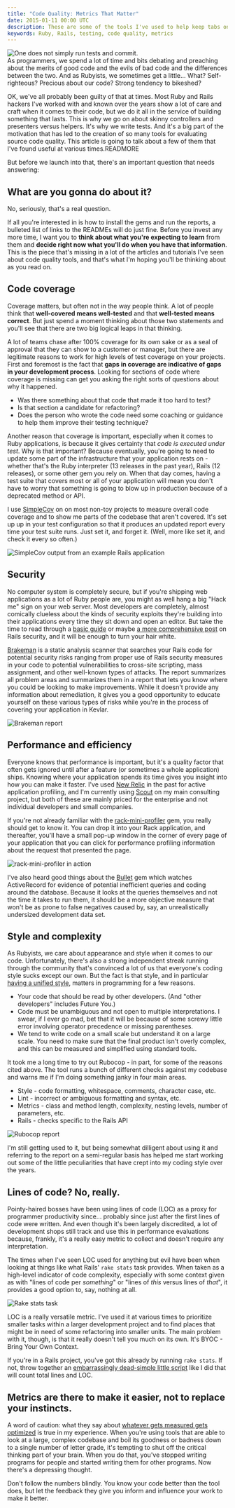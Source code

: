 ```yaml
---
title: "Code Quality: Metrics That Matter"
date: 2015-01-11 00:00 UTC
description: These are some of the tools I've used to help keep tabs on some of the more important quality metrics in Ruby and Rails code.
keywords: Ruby, Rails, testing, code quality, metrics
---
```

<div class="w-full max-w-lg mx-auto mb-6 px-6 dark:py-6 dark:bg-white lg:float-right lg:pr-0 lg:dark:pr-6 lg:dark:ml-6">
  <img src="/images/boromir_run_tests_and_commit.jpg" title="One does not simply run tests and commit." alt="One does not simply run tests and commit." class="w-full" />
</div>
As programmers, we spend a lot of time and bits debating and preaching about the merits of good code and the evils of bad code and the differences between the two.  And as Rubyists, we sometimes get a little... What?  Self-righteous?  Precious about our code?  Strong tendency to bikeshed?

OK, we've all probably been guilty of that at times.  Most Ruby and Rails hackers I've worked with and known over the years show a lot of care and craft when it comes to their code, but we do it all in the service of building something that lasts.  This is why we go on about skinny controllers and presenters versus helpers.  It's why we write tests.  And it's a big part of the motivation that has led to the creation of so many tools for evaluating source code quality.  This article is going to talk about a few of them that I've found useful at various times.READMORE

But before we launch into that, there's an important question that needs answering:

## What are you gonna do about it?

No, seriously, that's a real question.

If all you're interested in is how to install the gems and run the reports, a bulleted list of links to the READMEs will do just fine.  Before you invest any more time, I want you to **think about what you're expecting to learn** from them and **decide right now what you'll do when you have that information**.  This is the piece that's missing in a lot of the articles and tutorials I've seen about code quality tools, and that's what I'm hoping you'll be thinking about as you read on.

## Code coverage

Coverage matters, but often not in the way people think.  A lot of people think that **well-covered means well-tested** and that **well-tested means correct**.  But just spend a moment thinking about those two statements and you'll see that there are two big logical leaps in that thinking.

A lot of teams chase after 100% coverage for its own sake or as a seal of approval that they can show to a customer or manager, but there are legitimate reasons to work for high levels of test coverage on your projects.  First and foremost is the fact that **gaps in coverage are indicative of gaps in your development process**.  Looking for sections of code where coverage is missing can get you asking the right sorts of questions about why it happened.

* Was there something about that code that made it too hard to test?
* Is that section a candidate for refactoring?
* Does the person who wrote the code need some coaching or guidance to help them improve their testing technique?

Another reason that coverage is important, especially when it comes to Ruby applications, is because it gives certainty that *code is executed under test*.  Why is that important?  Because eventually, you're going to need to update some part of the infrastructure that your application rests on - whether that's the Ruby interpreter (13 releases in the past year), Rails (12 releases), or some other gem you rely on.  When that day comes, having a test suite that covers most or all of your application will mean you don't have to worry that something is going to blow up in production because of a deprecated method or API.

I use [SimpleCov](https://github.com/colszowka/simplecov) on on most non-toy projects to measure overall code coverage and to show me parts of the codebase that aren't covered.  It's set up up in your test configuration so that it produces an updated report every time your test suite runs.  Just set it, and forget it.  (Well, more like set it, and check it every so often.)

<div class="w-full max-w-2xl p-6 mx-auto dark:my-6 dark:bg-white">
  <img src="/images/simplecov.png" title="SimpleCov output from an example Rails application" alt="SimpleCov output from an example Rails application" class="w-full" />
</div>

## Security

No computer system is completely secure, but if you're shipping web applications as a lot of Ruby people are, you might as well hang a big "Hack me" sign on your web server.  Most developers are completely, almost comically clueless about the kinds of security exploits they're building into their applications every time they sit down and open an editor.  But take the time to read through a [basic guide](http://guides.rubyonrails.org/security.html) or maybe [a more comprehensive post](https://hixonrails.com/ruby-on-rails-tutorials/ruby-on-rails-security-best-practices/) on Rails security, and it will be enough to turn your hair white.

[Brakeman](http://brakemanscanner.org/) is a static analysis scanner that searches your Rails code for potential security risks ranging from proper use of Rails security measures in your code to potential vulnerabilities to cross-site scripting, mass assignment, and other well-known types of attacks.  The report summarizes all problem areas and summarizes them in a report that lets you know where you could be looking to make improvements.  While it doesn't provide any information about remediation, it gives you a good opportunity to educate yourself on these various types of risks while you're in the process of covering your application in Kevlar.

<div class="w-full max-w-2xl p-6 mx-auto dark:my-6 dark:bg-white">
  <img src="/images/brakeman.png" title="Brakeman report" alt="Brakeman report" class="w-full" />
</div>

## Performance and efficiency

Everyone knows that performance is important, but it's a quality factor that often gets ignored until after a feature (or sometimes a whole application) ships.  Knowing where your application spends its time gives you insight into how you can make it faster.  I've used [New Relic](https://newrelic.com/) in the past for active application profiling, and I'm currently using [Scout](https://scoutapm.com/) on my main consulting project, but both of these are mainly priced for the enterprise and not individual developers and small companies.

If you're not already familiar with the [rack-mini-profiler](https://github.com/MiniProfiler/rack-mini-profiler) gem, you really should get to know it.  You can drop it into your Rack application, and thereafter, you'll have a small pop-up window in the corner of every page of your application that you can click for performance profiling information about the request that presented the page.

<div class="w-full max-w-2xl p-6 mx-auto dark:my-6 dark:bg-white">
  <img src="/images/rack_mini_profiler.png" title="rack-mini-profiler in action" alt="rack-mini-profiler in action" class="w-full" />
</div>

I've also heard good things about the [Bullet](https://github.com/flyerhzm/bullet) gem which watches ActiveRecord for evidence of potential inefficient queries and coding around the database.  Because it looks at the queries themselves and not the time it takes to run them, it should be a more objective measure that won't be as prone to false negatives caused by, say, an unrealistically undersized development data set.

## Style and complexity

As Rubyists, we care about appearance and style when it comes to our code.  Unfortunately, there's also a strong independent streak running through the community that's convinced a lot of us that everyone's coding style sucks except our own.  But the fact is that style, and in particular [having a unified style](https://github.com/bbatsov/ruby-style-guide), matters in programming for a few reasons.

* Your code that should be read by other developers.  (And "other developers" includes Future You.)
* Code must be unambiguous and not open to multiple interpretations.  I swear, if I ever go mad, bet that it will be because of some screwy little error involving operator precedence or missing parentheses.
* We tend to write code on a small scale but understand it on a large scale.  You need to make sure that the final product isn't overly complex, and this can be measured and simplified using standard tools.

It took me a long time to try out Rubocop - in part, for some of the reasons cited above.  The tool runs a bunch of different checks against my codebase and warns me if I'm doing something janky in four main areas.

* Style - code formatting, whitespace, comments, character case, etc.
* Lint - incorrect or ambiguous formatting and syntax, etc.
* Metrics - class and method length, complexity, nesting levels, number of parameters, etc.
* Rails - checks specific to the Rails API

<div class="w-full max-w-2xl p-6 mx-auto dark:my-6 dark:bg-white">
  <img src="/images/rubocop.png" title="Rubocop report" alt="Rubocop report" class="w-full" />
</div>

I'm still getting used to it, but being somewhat dilligent about using it and referring to the report on a semi-regular basis has helped me start working out some of the little peculiarities that have crept into my coding style over the years.

## Lines of code?  No, really.

Pointy-haired bosses have been using lines of code (LOC) as a proxy for programmer productivity since... probably since just after the first lines of code were written.  And even though it's been largely discredited, a lot of development shops still track and use this in performance evaluations because, frankly, it's a really easy metric to collect and doesn't require any interpretation.

The times when I've seen LOC used for anything but evil have been when looking at things like what Rails' `rake stats` task provides.  When taken as a high-level indicator of code complexity, especially with some context given as with "lines of code per *something*" or "lines of *this* versus lines of *that*", it provides a good option to, say, nothing at all.

<div class="w-full max-w-2xl p-6 mx-auto dark:my-6 dark:bg-white">
  <img src="/images/rake_stats.png" title="Rake stats task" alt="Rake stats task" class="w-full" />
</div>

LOC is a really versatile metric.  I've used it at various times to prioritize smaller tasks within a larger development project and to find places that might be in need of some refactoring into smaller units.  The main problem with it, though, is that it really doesn't tell you much on its own.  It's BYOC - Bring Your Own Context.

If you're in a Rails project, you've got this already by running `rake stats`.  If not, throw together an [embarrassingly dead-simple little script](https://github.com/chriskottom/ruby_loc_counter) like I did that will count total lines and LOC.

## Metrics are there to make it easier, not to replace your instincts.

A word of caution: what they say about [whatever gets measured gets optimized](http://c2.com/cgi/wiki?WhateverGetsMeasuredGetsOptimized) is true in my experience.  When you're using tools that are able to look at a large, complex codebase and boil its goodness or badness down to a single number of letter grade, it's tempting to shut off the critical thinking part of your brain.  When you do that, you've stopped writing programs for people and started writing them for other programs.  Now there's a depressing thought.

Don't follow the numbers blindly.  You know your code better than the tool does, but let the feedback they give you inform and influence your work to make it better.
